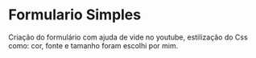 # Formulario Simples
Criação do formulário com  ajuda de vide no youtube, estilização do Css como: cor, fonte e tamanho foram escolhi por mim.
